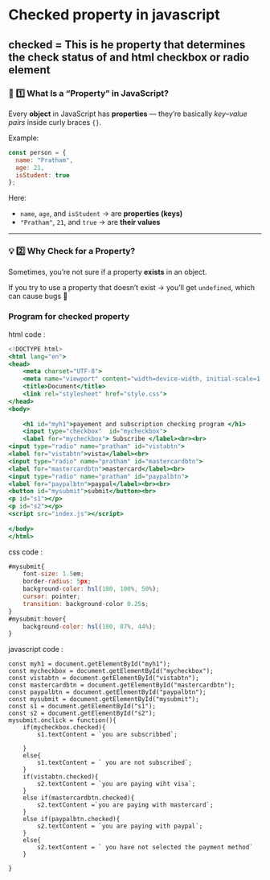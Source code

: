 # Checked property in javascript

## checked = This is he property that determines the check status of and html checkbox or radio element

### 🧠 **1️⃣ What Is a “Property” in JavaScript?**

Every **object** in JavaScript has **properties** — they’re basically *key–value pairs* inside curly braces `{}`.

Example:

```jsx
const person = {
  name: "Pratham",
  age: 21,
  isStudent: true
};

```

Here:

- `name`, `age`, and `isStudent` → are **properties (keys)**
- `"Pratham"`, `21`, and `true` → are **their values**

---

### 💡 **2️⃣ Why Check for a Property?**

Sometimes, you’re not sure if a property **exists** in an object.

If you try to use a property that doesn’t exist → you’ll get `undefined`, which can cause bugs 🐛

### Program for checked property

html code :

```jsx
<!DOCTYPE html>
<html lang="en">
<head>
    <meta charset="UTF-8">
    <meta name="viewport" content="width=device-width, initial-scale=1.0">
    <title>Document</title>
    <link rel="stylesheet" href="style.css">
</head>
<body>
    
    <h1 id="myh1">payement and subscription checking program </h1>
    <input type="checkbox"  id="mycheckbox">
    <label for="mycheckbox"> Subscribe </label><br><br>
<input type="radio" name="pratham" id="vistabtn">
<label for="vistabtn">vista</label><br>
<input type="radio" name="pratham" id="mastercardbtn">
<label for="mastercardbtn">mastercard</label><br>
<input type="radio" name="pratham" id="paypalbtn">
<label for="paypalbtn">paypal</label><br><br>
<button id="mysubmit">submit</button><br>
<p id="s1"></p>
<p id="s2"></p>
<script src="index.js"></script>
    
</body>
</html>
```

css code :

```jsx
#mysubmit{
    font-size: 1.5em;
    border-radius: 5px;
    background-color: hsl(180, 100%, 50%);
    cursor: pointer;
    transition: background-color 0.25s;
}
#mysubmit:hover{
    background-color: hsl(180, 87%, 44%);
}
```

javascript code :

```
const myh1 = document.getElementById("myh1");
const mycheckbox = document.getElementById("mycheckbox");
const vistabtn = document.getElementById("vistabtn");
const mastercardbtn = document.getElementById("mastercardbtn");
const paypalbtn = document.getElementById("paypalbtn");
const mysubmit = document.getElementById("mysubmit");
const s1 = document.getElementById("s1");
const s2 = document.getElementById("s2");
mysubmit.onclick = function(){
    if(mycheckbox.checked){
        s1.textContent = `you are subscribbed`;

    }
    else{
        s1.textContent = ` you are not subscribed`;
    }
    if(vistabtn.checked){
        s2.textContent = `you are paying wiht visa`;
    }
    else if(mastercardbtn.checked){
        s2.textContent =`you are paying with mastercard`;
    }
    else if(paypalbtn.checked){
        s2.textContent = `you are paying with paypal`;
    }
    else{
        s2.textContent = ` you have not selected the payment method`
    }
   
}
```